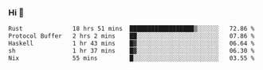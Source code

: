 ### Hi 👋

<!--START_SECTION:waka-->

```txt
Rust              18 hrs 51 mins  ██████████████████▒░░░░░░   72.86 %
Protocol Buffer   2 hrs 2 mins    ██░░░░░░░░░░░░░░░░░░░░░░░   07.86 %
Haskell           1 hr 43 mins    █▓░░░░░░░░░░░░░░░░░░░░░░░   06.64 %
sh                1 hr 37 mins    █▓░░░░░░░░░░░░░░░░░░░░░░░   06.30 %
Nix               55 mins         █░░░░░░░░░░░░░░░░░░░░░░░░   03.55 %
```

<!--END_SECTION:waka-->
